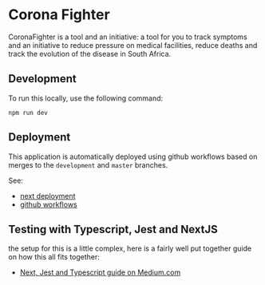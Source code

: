 # Corona Fighter
CoronaFighter is a tool and an initiative: a tool for you to track symptoms and an initiative to reduce pressure on medical facilities, reduce deaths and track the evolution of the disease in South Africa.

## Development

To run this locally, use the following command:

```shell script
npm run dev
```

## Deployment

This application is automatically deployed using github workflows based on merges to the `development` and `master`
branches.

See:

- [next deployment](https://nextjs.org/docs/deployment)
- [github workflows](https://help.github.com/en/actions/automating-your-workflow-with-github-actions/configuring-a-workflow)

## Testing with Typescript, Jest and NextJS

the setup for this is a little complex, here is a fairly well put together guide on how this all fits together:

- [Next, Jest and Typescript guide on Medium.com](https://medium.com/@kjaer/setting-up-jest-and-enzyme-for-typescript-next-js-apps-ce383167643)


